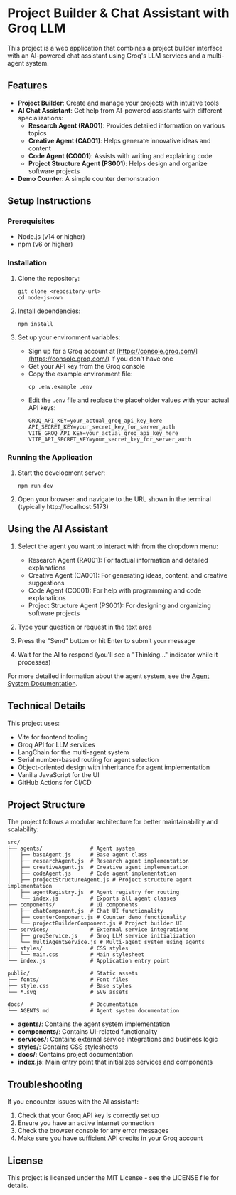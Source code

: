 # Project Builder & Chat Assistant with Groq LLM

This project is a web application that combines a project builder interface with an AI-powered chat assistant using Groq's LLM services and a multi-agent system.

## Features

- **Project Builder**: Create and manage your projects with intuitive tools
- **AI Chat Assistant**: Get help from AI-powered assistants with different specializations:
  - **Research Agent (RA001)**: Provides detailed information on various topics
  - **Creative Agent (CA001)**: Helps generate innovative ideas and content
  - **Code Agent (CO001)**: Assists with writing and explaining code
  - **Project Structure Agent (PS001)**: Helps design and organize software projects
- **Demo Counter**: A simple counter demonstration

## Setup Instructions

### Prerequisites

- Node.js (v14 or higher)
- npm (v6 or higher)

### Installation

1. Clone the repository:
   ```
   git clone <repository-url>
   cd node-js-own
   ```

2. Install dependencies:
   ```
   npm install
   ```

3. Set up your environment variables:
   - Sign up for a Groq account at [https://console.groq.com/](https://console.groq.com/) if you don't have one
   - Get your API key from the Groq console
   - Copy the example environment file:
     ```
     cp .env.example .env
     ```
   - Edit the `.env` file and replace the placeholder values with your actual API keys:
     ```
     GROQ_API_KEY=your_actual_groq_api_key_here
     API_SECRET_KEY=your_secret_key_for_server_auth
     VITE_GROQ_API_KEY=your_actual_groq_api_key_here
     VITE_API_SECRET_KEY=your_secret_key_for_server_auth
     ```

### Running the Application

1. Start the development server:
   ```
   npm run dev
   ```

2. Open your browser and navigate to the URL shown in the terminal (typically http://localhost:5173)

## Using the AI Assistant

1. Select the agent you want to interact with from the dropdown menu:
   - Research Agent (RA001): For factual information and detailed explanations
   - Creative Agent (CA001): For generating ideas, content, and creative suggestions
   - Code Agent (CO001): For help with programming and code explanations
   - Project Structure Agent (PS001): For designing and organizing software projects

2. Type your question or request in the text area

3. Press the "Send" button or hit Enter to submit your message

4. Wait for the AI to respond (you'll see a "Thinking..." indicator while it processes)

For more detailed information about the agent system, see the [Agent System Documentation](docs/AGENTS.md).

## Technical Details

This project uses:
- Vite for frontend tooling
- Groq API for LLM services
- LangChain for the multi-agent system
- Serial number-based routing for agent selection
- Object-oriented design with inheritance for agent implementation
- Vanilla JavaScript for the UI
- GitHub Actions for CI/CD

## Project Structure

The project follows a modular architecture for better maintainability and scalability:

```
src/
├── agents/               # Agent system
│   ├── baseAgent.js      # Base agent class
│   ├── researchAgent.js  # Research agent implementation
│   ├── creativeAgent.js  # Creative agent implementation
│   ├── codeAgent.js      # Code agent implementation
│   ├── projectStructureAgent.js # Project structure agent implementation
│   ├── agentRegistry.js  # Agent registry for routing
│   └── index.js          # Exports all agent classes
├── components/           # UI components
│   ├── chatComponent.js  # Chat UI functionality
│   ├── counterComponent.js # Counter demo functionality
│   └── projectBuilderComponent.js # Project builder UI
├── services/             # External service integrations
│   ├── groqService.js    # Groq LLM service initialization
│   └── multiAgentService.js # Multi-agent system using agents
├── styles/               # CSS styles
│   └── main.css          # Main stylesheet
└── index.js              # Application entry point

public/                   # Static assets
├── fonts/                # Font files
├── style.css             # Base styles
└── *.svg                 # SVG assets

docs/                     # Documentation
└── AGENTS.md             # Agent system documentation
```

- **agents/**: Contains the agent system implementation
- **components/**: Contains UI-related functionality
- **services/**: Contains external service integrations and business logic
- **styles/**: Contains CSS stylesheets
- **docs/**: Contains project documentation
- **index.js**: Main entry point that initializes services and components

## Troubleshooting

If you encounter issues with the AI assistant:

1. Check that your Groq API key is correctly set up
2. Ensure you have an active internet connection
3. Check the browser console for any error messages
4. Make sure you have sufficient API credits in your Groq account

## License

This project is licensed under the MIT License - see the LICENSE file for details.
